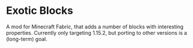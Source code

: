 # Exotic Blocks
A mod for Minecraft Fabric, that adds a number of blocks with interesting properties.
Currently only targeting 1.15.2, but porting to other versions is a (long-term) goal.
